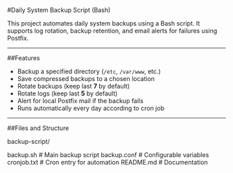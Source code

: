 #Daily System Backup Script (Bash)

This project automates daily system backups using a Bash script. It supports log rotation, backup retention, and email alerts for failures using Postfix.

---

##Features

- Backup a specified directory (`/etc`, `/var/www`, etc.)
- Save compressed backups to a chosen location
- Rotate backups (keep last **7** by default)
- Rotate logs (keep last **5** by default)
- Alert for local Postfix mail if the backup fails
- Runs automatically every day according to cron job

---

##Files and Structure

backup-script/

backup.sh     # Main backup script
backup.conf   # Configurable variables
cronjob.txt   # Cron entry for automation
README.md     # Documentation

